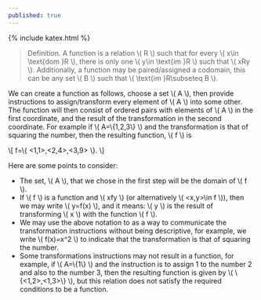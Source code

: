 ```yaml
---
published: true
---
```

{% include katex.html %}

> Definition. A function is a relation \\( R \\) such that for every \\( x\in \text{dom }R \\), there is only one \\( y\in \text{im }R \\) such that \\( xRy \\). Additionally, a function may be paired/assigned a codomain, this can be any set \\( B \\) such that \\( \text{im }R\subseteq B \\).

We can create a function as follows, choose a set \\( A \\), then provide instructions to assign/transform every element of \\( A \\) into some other. The function will then consist of ordered pairs with elements of \\( A \\) in the first coordinate, and the result of the transformation in the second coordinate. For example if \\( A=\\{1,2,3\\} \\) and the transformation is that of squaring the number, then the resulting function, \\( f \\) is

\\[ f=\\{ <1,1>,<2,4>,<3,9> \\}. \\]

Here are some points to consider:

- The set, \\( A \\), that we chose in the first step will be the domain of \\( f \\).
- If \\( f \\) is a function and \\( xfy \\) (or alternatively \\( <x,y>\in f \\)), then we may write \\( y=f(x) \\), and it means: \\( y \\) is the result of transforming \\( x \\) with the function \\( f \\).
- We may use the above notation to as a way to communicate the transformation instructions without being descriptive, for example, we write \\( f(x)=x^2 \\) to indicate that the transformation is that of squaring the number.
- Some transformations instructions may not result in a function, for example, if \\( A=\\{1\\} \\) and the instruction is to assign 1 to the number 2 and also to the number 3, then the resulting function is given by \\( \\{<1,2>,<1,3>\\} \\), but this relation does not satisfy the required conditions to be a function.


